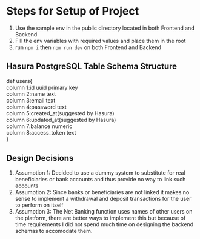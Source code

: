 # Steps for Setup of Project
1) Use the sample env in the public directory located in both Frontend and Backend
2) FIll the env variables with required values and place them in the root
3) run `npm i` then  `npm run dev` on both Frontend and Backend
## Hasura PostgreSQL Table Schema Structure
 def users{<br/> 
 column 1:id uuid primary key <br/> 
 column 2:name text <br/> 
 column 3:email text <br/> 
 column 4:password text <br/> 
 column 5:created_at(suggested by Hasura) <br/> 
 column 6:updated_at(suggested by Hasura) <br/> 
 column 7:balance numeric  <br/> 
 column 8:access_token text <br/> 
 }
 ## Design Decisions
 1) Assumption 1: Decided to use a dummy system to substitute for real beneficiaries or bank accounts and thus provide no way to link such accounts
 2) Assumption 2: Since banks or beneficiaries are not linked  it makes no sense to implement a withdrawal and deposit transactions for the user to perform on itself
3) Assumption 3: The Net Banking function uses names of other users on the platform, there are better ways to implement this but because of time requirements I did not spend much time on designing the backend schemas to accomodate them.

